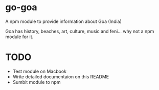 # go-goa
A npm module to provide information about Goa (India)

Goa has history, beaches, art, culture, music and feni... why not a npm module for it.

# TODO
* Test module on Macbook
* Write detailed documentaion on this README
* Sumbit module to npm
